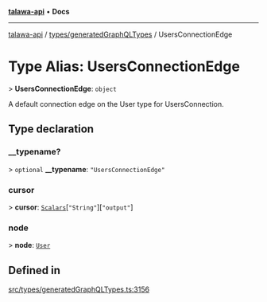 [**talawa-api**](../../../README.md) • **Docs**

***

[talawa-api](../../../modules.md) / [types/generatedGraphQLTypes](../README.md) / UsersConnectionEdge

# Type Alias: UsersConnectionEdge

\> **UsersConnectionEdge**: `object`

A default connection edge on the User type for UsersConnection.

## Type declaration

### \_\_typename?

\> `optional` **\_\_typename**: `"UsersConnectionEdge"`

### cursor

\> **cursor**: [`Scalars`](Scalars.md)\[`"String"`\]\[`"output"`\]

### node

\> **node**: [`User`](User.md)

## Defined in

[src/types/generatedGraphQLTypes.ts:3156](https://github.com/PalisadoesFoundation/talawa-api/blob/fb5076f344cd74d4e51c692cbc70fc337bf1ac39/src/types/generatedGraphQLTypes.ts#L3156)
